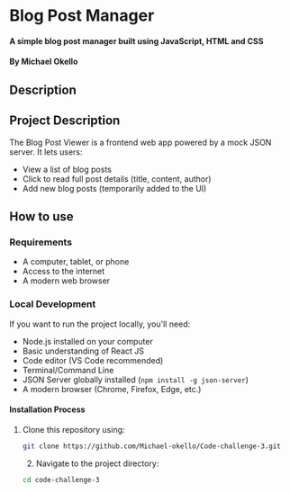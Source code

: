 # Blog Post Manager

#### A simple blog post manager built using JavaScript, HTML and CSS

#### By **Michael Okello**

## Description

## Project Description

The Blog Post Viewer is a frontend web app powered by a mock JSON server. It lets users:

- View a list of blog posts 
- Click to read full post details (title, content, author)  
- Add new blog posts (temporarily added to the UI)  

## How to use 

### Requirements

- A computer, tablet, or phone
- Access to the internet
- A modern web browser

### Local Development

If you want to run the project locally, you'll need:

- Node.js installed on your computer
- Basic understanding of React JS
- Code editor (VS Code recommended)
- Terminal/Command Line
- JSON Server globally installed (`npm install -g json-server`)  
- A modern browser (Chrome, Firefox, Edge, etc.)


#### Installation Process

1. Clone this repository using:

   ```bash
   git clone https://github.com/Michael-okello/Code-challenge-3.git
   ```
   2. Navigate to the project directory:

   ```bash
   cd code-challenge-3
   ```
   
